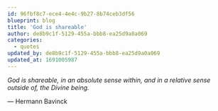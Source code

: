 ```yaml
---
id: 96fbf8c7-ece4-4e4c-9b27-8b74ceb3df56
blueprint: blog
title: 'God is shareable'
author: de8b9c1f-5129-455a-bbb8-ea25d9a0a069
categories:
  - quotes
updated_by: de8b9c1f-5129-455a-bbb8-ea25d9a0a069
updated_at: 1691005987
---
```

*God is shareable, in an absolute sense within, and in a relative sense outside of, the Divine being.*

— Hermann Bavinck